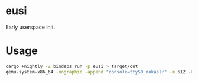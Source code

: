 # eusi
Early userspace init.

# Usage
```bash
cargo +nightly -Z bindeps run -p eusi > target/out
qemu-system-x86_64 -nographic -append "console=ttyS0 nokaslr" -m 512 -kernel /boot/vmlinuz-linux -initrd target/out
```
